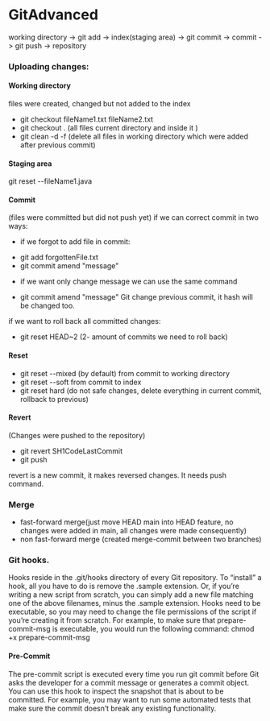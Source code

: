 # GitAdvanced

working directory -> git add -> index(staging area) -> git commit -> commit -> git push -> repository 

### Uploading changes:

#### Working directory 
files were created, changed but not added to the index
* git checkout fileName1.txt fileName2.txt 
* git checkout . (all files current directory and inside it )
* git clean -d -f (delete all files in working directory which were added after previous commit)

#### Staging area

git reset --fileName1.java
 
#### Commit
(files were committed but did not push yet)
if we can correct commit in two ways:
- if we forgot to add file in commit:
* git add forgottenFile.txt
* git commit amend "message" 
- if we want only change message we can use the same command
* git commit amend "message" 
Git change previous commit, it hash will be changed too.

if we want to roll back all committed changes:
* git reset HEAD~2  (2- amount of commits we need to roll back)

#### Reset
* git reset --mixed (by default) from commit to working directory
* git reset --soft from commit to index
* git reset hard (do not safe changes, delete everything  in current commit, rollback to previous)

#### Revert
(Changes were pushed to the repository)
* git revert SH1CodeLastCommit
* git push

revert is a new commit, it makes reversed changes. It needs push command.

### Merge
- fast-forward merge(just move HEAD main into HEAD feature,
no changes were added in main, all changes were made consequently)
- non fast-forward merge (created merge-commit between two branches)

### Git hooks.
Hooks reside in the .git/hooks directory of every Git repository. To “install” a hook, all you have to do is remove the .sample extension. Or, if you’re writing a new script from scratch, you can simply add a new file matching one of the above filenames, minus the .sample extension. Hooks need to be executable, 
so you may need to change the file permissions of the script if you’re creating it from scratch. For example, to make sure that prepare-commit-msg is executable, you would run the following command:
chmod +x prepare-commit-msg

#### Pre-Commit
The pre-commit script is executed every time you run git commit before Git
asks the developer for a commit message or generates a commit object. 
You can use this hook to inspect the snapshot that is about to be committed. For example, you may want to run some automated tests that make sure the commit doesn’t break any existing functionality.
